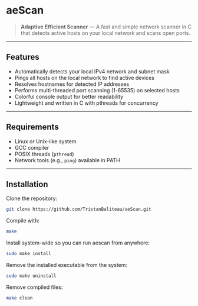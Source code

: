 # aeScan

> **Adaptive Efficient Scanner** — A fast and simple network scanner in C that detects active hosts on your local network and scans open ports.

---

## Features

- Automatically detects your local IPv4 network and subnet mask
- Pings all hosts on the local network to find active devices
- Resolves hostnames for detected IP addresses
- Performs multi-threaded port scanning (1-65535) on selected hosts
- Colorful console output for better readability
- Lightweight and written in C with pthreads for concurrency

---

## Requirements

- Linux or Unix-like system
- GCC compiler
- POSIX threads (`pthread`)
- Network tools (e.g., `ping`) available in PATH

---

## Installation

Clone the repository:
```bash
git clone https://github.com/TristanBaliteau/aeScan.git
```

Compile with:
```bash
make
```

Install system-wide so you can run aescan from anywhere:
```bash
sudo make install
```

Remove the installed executable from the system:
```bash
sudo make uninstall
```

Remove compiled files:
```bash
make clean
```

